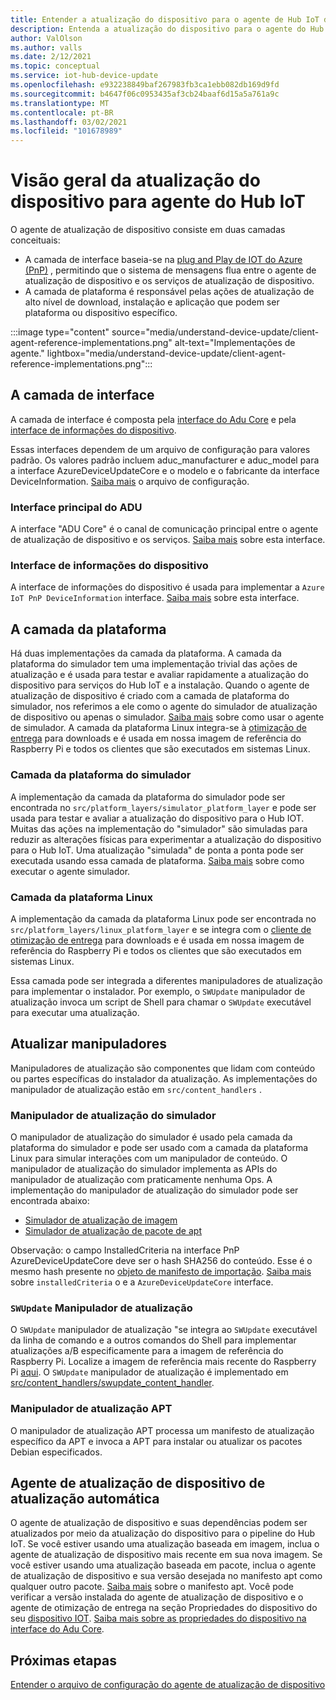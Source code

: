 ```yaml
---
title: Entender a atualização do dispositivo para o agente de Hub IoT do Azure | Microsoft Docs
description: Entenda a atualização do dispositivo para o agente do Hub IoT do Azure.
author: ValOlson
ms.author: valls
ms.date: 2/12/2021
ms.topic: conceptual
ms.service: iot-hub-device-update
ms.openlocfilehash: e932238849baf267983fb3ca1ebb082db169d9fd
ms.sourcegitcommit: b4647f06c0953435af3cb24baaf6d15a5a761a9c
ms.translationtype: MT
ms.contentlocale: pt-BR
ms.lasthandoff: 03/02/2021
ms.locfileid: "101678989"
---
```

# <a name="device-update-for-iot-hub-agent-overview"></a>Visão geral da atualização do dispositivo para agente do Hub IoT

O agente de atualização de dispositivo consiste em duas camadas conceituais:

* A camada de interface baseia-se na [plug and Play de IOT do Azure (PnP)](https://docs.microsoft.com/azure/iot-pnp/overview-iot-plug-and-play) , permitindo que o sistema de mensagens flua entre o agente de atualização de dispositivo e os serviços de atualização de dispositivo.
* A camada de plataforma é responsável pelas ações de atualização de alto nível de download, instalação e aplicação que podem ser plataforma ou dispositivo específico.

:::image type="content" source="media/understand-device-update/client-agent-reference-implementations.png" alt-text="Implementações de agente." lightbox="media/understand-device-update/client-agent-reference-implementations.png":::

## <a name="the-interface-layer"></a>A camada de interface

A camada de interface é composta pela [interface do Adu Core](https://github.com/Azure/iot-hub-device-update/tree/main/src/agent/adu_core_interface) e pela [interface de informações do dispositivo](https://github.com/Azure/iot-hub-device-update/tree/main/src/agent/device_info_interface).

Essas interfaces dependem de um arquivo de configuração para valores padrão. Os valores padrão incluem aduc_manufacturer e aduc_model para a interface AzureDeviceUpdateCore e o modelo e o fabricante da interface DeviceInformation. [Saiba mais](device-update-configuration-file.md) o arquivo de configuração.

### <a name="adu-core-interface"></a>Interface principal do ADU

A interface "ADU Core" é o canal de comunicação principal entre o agente de atualização de dispositivo e os serviços. [Saiba mais](device-update-plug-and-play.md#adu-core-interface) sobre esta interface.

### <a name="device-information-interface"></a>Interface de informações do dispositivo

A interface de informações do dispositivo é usada para implementar a `Azure IoT PnP DeviceInformation` interface. [Saiba mais](device-update-plug-and-play.md#device-information-interface) sobre esta interface.

## <a name="the-platform-layer"></a>A camada da plataforma

Há duas implementações da camada da plataforma. A camada da plataforma do simulador tem uma implementação trivial das ações de atualização e é usada para testar e avaliar rapidamente a atualização do dispositivo para serviços do Hub IoT e a instalação. Quando o agente de atualização de dispositivo é criado com a camada de plataforma do simulador, nos referimos a ele como o agente do simulador de atualização de dispositivo ou apenas o simulador. [Saiba mais](https://github.com/Azure/iot-hub-device-update/blob/main/docs/agent-reference/how-to-run-agent.md) sobre como usar o agente de simulador. A camada da plataforma Linux integra-se à [otimização de entrega](https://github.com/microsoft/do-client) para downloads e é usada em nossa imagem de referência do Raspberry Pi e todos os clientes que são executados em sistemas Linux.

### <a name="simulator-platform-layer"></a>Camada da plataforma do simulador

A implementação da camada da plataforma do simulador pode ser encontrada no `src/platform_layers/simulator_platform_layer` e pode ser usada para testar e avaliar a atualização do dispositivo para o Hub IOT.  Muitas das ações na implementação do "simulador" são simuladas para reduzir as alterações físicas para experimentar a atualização do dispositivo para o Hub IoT.  Uma atualização "simulada" de ponta a ponta pode ser executada usando essa camada de plataforma. [Saiba mais](https://github.com/Azure/iot-hub-device-update/blob/main/docs/agent-reference/how-to-run-agent.md) sobre como executar o agente simulador.

### <a name="linux-platform-layer"></a>Camada da plataforma Linux

A implementação da camada da plataforma Linux pode ser encontrada no `src/platform_layers/linux_platform_layer` e se integra com o [cliente de otimização de entrega](https://github.com/microsoft/do-client/releases) para downloads e é usada em nossa imagem de referência do Raspberry Pi e todos os clientes que são executados em sistemas Linux.

Essa camada pode ser integrada a diferentes manipuladores de atualização para implementar o instalador. Por exemplo, o `SWUpdate` manipulador de atualização invoca um script de Shell para chamar o `SWUpdate` executável para executar uma atualização.

## <a name="update-handlers"></a>Atualizar manipuladores

Manipuladores de atualização são componentes que lidam com conteúdo ou partes específicas do instalador da atualização. As implementações do manipulador de atualização estão em `src/content_handlers` .

### <a name="simulator-update-handler"></a>Manipulador de atualização do simulador

O manipulador de atualização do simulador é usado pela camada da plataforma do simulador e pode ser usado com a camada da plataforma Linux para simular interações com um manipulador de conteúdo. O manipulador de atualização do simulador implementa as APIs do manipulador de atualização com praticamente nenhuma Ops. A implementação do manipulador de atualização do simulador pode ser encontrada abaixo:
* [Simulador de atualização de imagem](https://github.com/Azure/iot-hub-device-update/blob/main/src/content_handlers/swupdate_handler/inc/aduc/swupdate_simulator_handler.hpp)
* [Simulador de atualização de pacote de apt](https://github.com/Azure/iot-hub-device-update/blob/main/src/content_handlers/apt_handler/inc/aduc/apt_simulator_handler.hpp)

Observação: o campo InstalledCriteria na interface PnP AzureDeviceUpdateCore deve ser o hash SHA256 do conteúdo. Esse é o mesmo hash presente no [objeto de manifesto de importação](import-update.md#create-device-update-import-manifest). [Saiba mais](device-update-plug-and-play.md) sobre `installedCriteria` o e a `AzureDeviceUpdateCore` interface.

### <a name="swupdate-update-handler"></a>`SWUpdate` Manipulador de atualização

O `SWUpdate` manipulador de atualização "se integra ao `SWUpdate` executável da linha de comando e a outros comandos do Shell para implementar atualizações a/B especificamente para a imagem de referência do Raspberry Pi. Localize a imagem de referência mais recente do Raspberry Pi [aqui](https://github.com/Azure/iot-hub-device-update/releases). O `SWUpdate` manipulador de atualização é implementado em [src/content_handlers/swupdate_content_handler](https://github.com/Azure/iot-hub-device-update/tree/main/src/content_handlers/swupdate_handler).

### <a name="apt-update-handler"></a>Manipulador de atualização APT

O manipulador de atualização APT processa um manifesto de atualização específico da APT e invoca a APT para instalar ou atualizar os pacotes Debian especificados.

## <a name="self-update-device-update-agent"></a>Agente de atualização de dispositivo de atualização automática

O agente de atualização de dispositivo e suas dependências podem ser atualizados por meio da atualização do dispositivo para o pipeline do Hub IoT. Se você estiver usando uma atualização baseada em imagem, inclua o agente de atualização de dispositivo mais recente em sua nova imagem. Se você estiver usando uma atualização baseada em pacote, inclua o agente de atualização de dispositivo e sua versão desejada no manifesto apt como qualquer outro pacote. [Saiba mais](device-update-apt-manifest.md) sobre o manifesto apt. Você pode verificar a versão instalada do agente de atualização de dispositivo e o agente de otimização de entrega na seção Propriedades do dispositivo do seu [dispositivo IOT](https://docs.microsoft.com/azure/iot-hub/iot-hub-devguide-device-twins). [Saiba mais sobre as propriedades do dispositivo na interface do Adu Core](device-update-plug-and-play.md#device-properties).

## <a name="next-steps"></a>Próximas etapas
[Entender o arquivo de configuração do agente de atualização de dispositivo](device-update-configuration-file.md)

